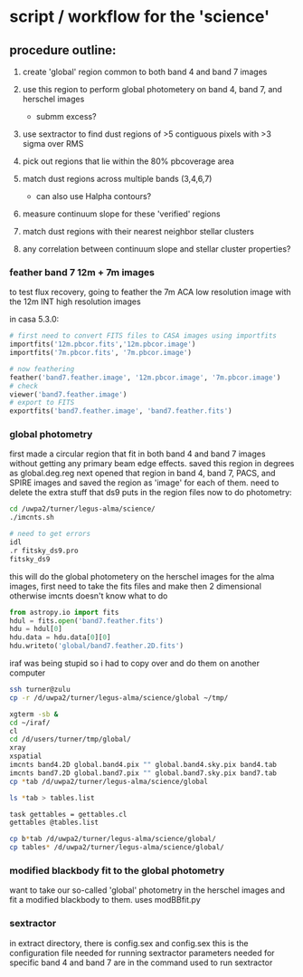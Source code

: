 # script / workflow for the 'science' 

## procedure outline:

1. create 'global' region common to both band 4 and band 7 images
2. use this region to perform global photometery on band 4, band 7, and herschel images
	- submm excess?

3. use sextractor to find dust regions of >5 contiguous pixels with >3 sigma over RMS
4. pick out regions that lie within the 80% pbcoverage area
5. match dust regions across multiple bands (3,4,6,7) 
	- can also use Halpha contours?
6. measure continuum slope for these 'verified' regions

7. match dust regions with their nearest neighbor stellar clusters
8. any correlation between continuum slope and stellar cluster properties?


### feather band 7 12m + 7m images
to test flux recovery, going to feather the 7m ACA low resolution image with the 12m INT high resolution images

in casa 5.3.0:
```python
# first need to convert FITS files to CASA images using importfits
importfits('12m.pbcor.fits','12m.pbcor.image')
importfits('7m.pbcor.fits', '7m.pbcor.image')

# now feathering
feather('band7.feather.image', '12m.pbcor.image', '7m.pbcor.image')
# check
viewer('band7.feather.image')
# export to FITS
exportfits('band7.feather.image', 'band7.feather.fits')

```



### global photometry
first made a circular region that fit in both band 4 and band 7 images without getting any primary beam edge effects. saved this region in degrees as global.deg.reg
next opened that region in band 4, band 7, PACS, and SPIRE images and saved the region as 'image' for each of them.
need to delete the extra stuff that ds9 puts in the region files
now to do photometry:
```bash
cd /uwpa2/turner/legus-alma/science/
./imcnts.sh

# need to get errors
idl
.r fitsky_ds9.pro 
fitsky_ds9

```
this will do the global photometery on the herschel images
for the alma images, first need to take the fits files and make then 2 dimensional otherwise imcnts doesn't know what to do
```python
from astropy.io import fits
hdul = fits.open('band7.feather.fits')
hdu = hdul[0]
hdu.data = hdu.data[0][0]
hdu.writeto('global/band7.feather.2D.fits')

```

iraf was being stupid so i had to copy over and do them on another computer
```bash
ssh turner@zulu
cp -r /d/uwpa2/turner/legus-alma/science/global ~/tmp/

xgterm -sb &
cd ~/iraf/
cl 
cd /d/users/turner/tmp/global/
xray
xspatial
imcnts band4.2D global.band4.pix "" global.band4.sky.pix band4.tab
imcnts band7.2D global.band7.pix "" global.band7.sky.pix band7.tab
cp *tab /d/uwpa2/turner/legus-alma/science/global

ls *tab > tables.list

task gettables = gettables.cl
gettables @tables.list

cp b*tab /d/uwpa2/turner/legus-alma/science/global/
cp tables* /d/uwpa2/turner/legus-alma/science/global/

```
### modified blackbody fit to the global photometry

want to take our so-called 'global' photometry in the herschel images and fit a modified blackbody to them. uses modBBfit.py

### sextractor 

in extract directory, there is config.sex and config.sex
this is the configuration file needed for running sextractor
parameters needed for specific band 4 and band 7 are in the command used to run sextractor


